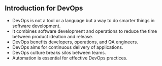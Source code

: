 ## Introduction for DevOps

- DevOps is not a tool or a language but a way to do smarter things in software development.
- It combines software development and operations to reduce the time between product ideation and release.
- DevOps benefits developers, operations, and QA engineers.
- DevOps aims for continuous delivery of applications.
- DevOps culture breaks silos between teams.
- Automation is essential for effective DevOps practices.
